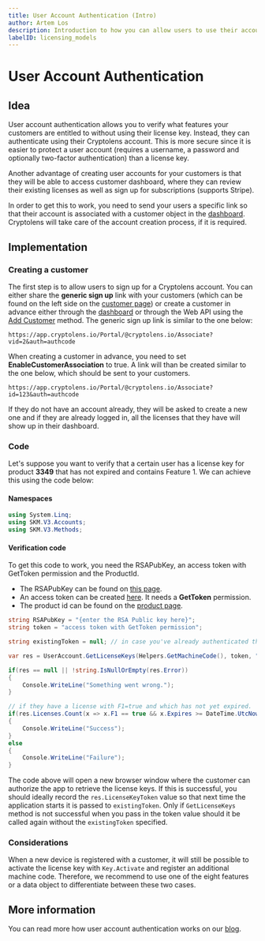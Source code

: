 ```yaml
---
title: User Account Authentication (Intro)
author: Artem Los
description: Introduction to how you can allow users to use their account instead of license key to get hold of their licenses.
labelID: licensing_models
---
```

# User Account Authentication

## Idea

User account authentication allows you to verify what features your customers are entitled to without using their license key. Instead,
they can authenticate using their Cryptolens account. This is more secure since it is easier to protect a user account
(requires a username, a password and optionally two-factor authentication) than a license key.

Another advantage of creating user accounts for your customers is that they will be able to access customer dashboard, where they can review their existing licenses as well as sign up for subscriptions (supports Stripe).

In order to get this to work, you need to send your users a specific link so that their account is associated with a customer object in the 
[dashboard](https://app.cryptolens.io/Customer). Cryptolens will take care of the account creation process, if it is required.

## Implementation

### Creating a customer
The first step is to allow users to sign up for a Cryptolens account. You can either share the **generic sign up** link with your
customers (which can be found on the left side on the [customer page](https://app.cryptolens.io/Customer)) or create a customer in advance either 
through the [dashboard](https://app.cryptolens.io/Customer) or through the Web API using the [Add Customer](https://app.cryptolens.io/docs/api/v3/AddCustomer) method.
The generic sign up link is similar to the one below:

```
https://app.cryptolens.io/Portal/@cryptolens.io/Associate?vid=2&auth=authcode
```

When creating a customer in advance,  you need to set 
**EnableCustomerAssociation** to true. A link will than be created similar to the one below, which should be sent to your customers.

```
https://app.cryptolens.io/Portal/@cryptolens.io/Associate?id=123&auth=authcode
```
If they do not have an account already, they will be asked to create a new one and if they are already logged in, all the licenses that they
have will show up in their dashboard.

### Code

Let's suppose you want to verify that a certain user has a license key for product **3349** that has not expired and contains Feature 1. 
We can achieve this using the code below:

#### Namespaces

```cs
using System.Linq;
using SKM.V3.Accounts;
using SKM.V3.Methods;
```

#### Verification code

To get this code to work, you need the RSAPubKey, an access token with GetToken permission and the ProductId. 

* The RSAPubKey can be found on [this page](https://app.cryptolens.io/docs/api/v3/QuickStart#api-keys).
* An access token can be created [here](https://app.cryptolens.io/User/AccessToken#/). It needs a **GetToken** permission.
* The product id can be found on the [product page](https://app.cryptolens.io/Product).

```cs
string RSAPubKey = "{enter the RSA Public key here}";
string token = "access token with GetToken permission";

string existingToken = null; // in case you've already authenticated them once and the token is still valid.

var res = UserAccount.GetLicenseKeys(Helpers.GetMachineCode(), token, "TestApp", 30, RSAPubKey, existingToken);

if(res == null || !string.IsNullOrEmpty(res.Error))
{
    Console.WriteLine("Something went wrong.");
}

// if they have a license with F1=true and which has not yet expired.
if(res.Licenses.Count(x => x.F1 == true && x.Expires >= DateTime.UtcNow && x.ProductId == 3349) > 0) 
{
    Console.WriteLine("Success");
}
else
{
    Console.WriteLine("Failure");
}
```

The code above will open a new browser window where the customer can authorize the app to retrieve the license keys. If this is successful,
you should ideally record the `res.LicenseKeyToken` value so that next time the application starts it is passed to `existingToken`. Only if
`GetLicenseKeys` method is not successful when you pass in the token value should it be called again without the `existingToken` specified.

### Considerations

When a new device is registered with a customer, it will still be possible to activate the license key with `Key.Activate` and register an additional machine code.
Therefore, we recommend to use one of the eight features or a data object to differentiate between these two cases.

## More information

You can read more how user account authentication works on our [blog](https://cryptolens.io/2018/10/secure-user-account-authentication-inside-apps-for-software-licensing/).


